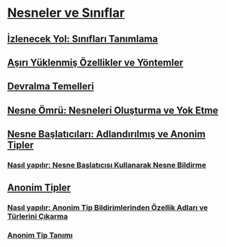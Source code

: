 # [Nesneler ve Sınıflar](index.md)
## [İzlenecek Yol: Sınıfları Tanımlama](walkthrough-defining-classes.md)
## [Aşırı Yüklenmiş Özellikler ve Yöntemler](overloaded-properties-and-methods.md)
## [Devralma Temelleri](inheritance-basics.md)
## [Nesne Ömrü: Nesneleri Oluşturma ve Yok Etme](object-lifetime-how-objects-are-created-and-destroyed.md)
## [Nesne Başlatıcıları: Adlandırılmış ve Anonim Tipler](object-initializers-named-and-anonymous-types.md)
### [Nasıl yapılır: Nesne Başlatıcısı Kullanarak Nesne Bildirme](how-to-declare-an-object-by-using-an-object-initializer.md)
## [Anonim Tipler](anonymous-types.md)
### [Nasıl yapılır: Anonim Tip Bildirimlerinden Özellik Adları ve Türlerini Çıkarma](how-to-infer-property-names-and-types-in-anonymous-type-declarations.md)
### [Anonim Tip Tanımı](anonymous-type-definition.md)